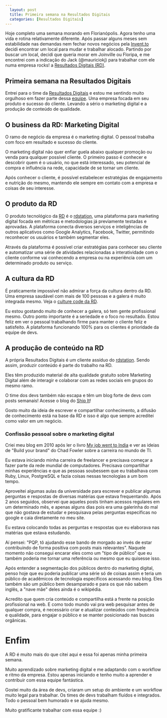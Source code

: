 ```yaml
---
  layout: post
  title: Primeira semana na Resultados Digitais
  categories: [Resultados Digitais]
---
```


Hoje completo uma semana morando em Florianópolis. Agora tenho uma vida e rotina relativamente diferente. Após passar alguns meses sem estabilidade nas demandas nem fechar novos negócios pela [Invent.to](http://invent.to) decidi encontrar um local para mudar e trabalhar alocado. Partindo por buscar um local, decidi que queria morar em Joinville ou Floripa, e me encontrei com a indicação do Jack (@mauriciokj) para trabalhar com ele numa empresa rocks! a [Resultados Digitais (RD)][rd].

## Primeira semana na Resultados Digitais

Entrei para o time da [Resultados Digitais][rd] e estou me sentindo muito orgulhoso em fazer parte dessa [equipe][rd-time]. Uma empresa focada em seu produto e sucesso do cliente. Levando a sério o marketing digital e a produção de conteúdo de qualidade.

## O business da RD: Marketing Digital

O ramo de negócio da empresa é o marketing digital. O pessoal trabalha com foco em resultado e sucesso do cliente.

O marketing digital não quer enfiar guela abaixo qualquer promoção ou venda para qualquer possível cliente. O primeiro passo é conhecer e descobrir quem é o usuário, no que está interessado, seu potencial de compra e influência na rede, capacidade de se tornar um cliente.

Após conhecer o cliente, é possível estabelecer estratégias de engajamento e nutrição do mesmo, mantendo ele sempre em contato com a empresa e coisas de seu interesse.

## O produto da RD

O produto tecnológico da [RD][rd] é o [rdstation][rdstation], uma plataforma para marketing digital focada em métricas e metodologias já previamente testadas e aprovadas. A plataforma conecta diversos serviços e inteligências de outros aplicativos como Google Analytics, Facebook, Twitter, permitindo reconhecer os usuários e também segmentar eles.

Através da plataforma é possível criar estratégias para conhecer seu cliente e automatizar uma série de atividades relacionadas a interatividade com o cliente conforme vai conhecendo a empresa ou na experiência com um determinado produto ou serviço.

## A cultura da RD

É praticamente impossível não admirar a força da cultura dentro da RD. Uma empresa saudável com mais de 100 pessoas e a galera é muito integrada mesmo. Veja o [culture code da RD][rd-culture-code].

Eu estou gostando muito de conhecer a galera, só tem gente profissional mesmo. Outro ponto importante é a seriedade e o foco no resultado. Estou feliz em ver o pessoal trabalhando firme para manter o cliente feliz e satisfeito. A plataforma funcionando 100% para os clientes é prioridade da equipe de devs.

## A produção de conteúdo na RD

A própria Resultados Digitais é um cliente assíduo do [rdstation][rdstation]. Sendo assim, produzir conteúdo é parte do trabalho na RD.

Eles têm produzido material de alta qualidade gratuíto sobre Marketing Digital além de interagir e colaborar com as redes sociais em grupos do mesmo ramo.

O time dos devs também não escapa e têm um blog forte de devs com posts semanais! Acesse o blog do [Ship It][rd-shipit]!

Gosto muito da ideia de escrever e compartilhar conhecimento, a difusão de conhecimento está na base da RD e isso é algo que sempre acreditei como valor em um negócio.

### Confissão pessoal sobre o marketing digital

Criei meu blog em 2010 após ler o livro [My job went to India](book) e ver as ideias de "Build your brand" do Chad Fowler sobre a carreira no mundo de TI.

Eu estava iniciando minha carreira de freelancer e precisava começar a fazer parte da rede mundial de computadores. Precisava compartilhar minhas experiências e que as pessoas soubessem que eu trabalhava com Ruby, Linux, PostgreSQL e fazia coisas nessas tecnologias a um bom tempo.

Aproveitei algumas aulas da universidade para escrever e publicar algumas perguntas e respostas de diversas matérias que estava frequentando. Após 2 anos seguidos, observei que aqueles posts tinham acessos regulares em um determinado mês, e apenas alguns dias pois era uma galerinha do mal que não gostava de estudar e pesquisava pelas perguntas específicas no google e caia diretamente no meu site.

Eu estava colocando todas as perguntas e respostas que eu elaborava nas matérias que estava estudando.

Aí pensei: "PQP, tô ajudando esse bando de morgado ao invés de estar contribuindo de forma positiva com posts mais relevantes". Naquele momento não consegui encarar eles como um "tipo de público" que eu também poderia me tornar uma referência ou mesmo que eu quisesse isso.

Após entender a segmentação dos públicos dentro do marketing digital, penso hoje que eu poderia publicar uma série só de coisas assim e teria um público de acadêmicos de tecnologia específicos acessando meu blog.  Eles também são um público bem desamparado e para os que não sabem inglês, a "nave mãe" deles ainda é o wikipédia.

Acredito que quem cria conteúdo e compartilha está a frente na posição profissional na web. E como todo mundo vai pra web pesquisar antes de qualquer compra, é necessário criar e atualizar conteúdos com frequência e qualidade, para engajar o público e se manter posicionado nas buscas orgânicas.

# Enfim

A RD é muito mais do que citei aqui e essa foi apenas minha primeira semana.

Muito aprendizado sobre marketing digital e me adaptando com o workflow e ritmo da empresa. Estou apenas iniciando e tenho muito a aprender e contribuir com essa equipe fantástica.

Gostei muito da área de devs, criaram um setup do ambiente e um workflow muito legal para trabalhar. Os times de devs trabalham fluídos e integrados. Todo o pessoal bem humorado e se ajuda mesmo.

Muito gratificante trabalhar com essa equipe :)

[rd]: http://resultadosdigitais.com.br/
[rd-blog]: http://blog.resultadosdigitais.com.br/
[rd-shipit]: http://shipit.resultadosdigitais.com.br/
[rdstation]: http://rdstation.com.br/
[rdsummit]: http://rdsummit.com.br/
[rdontheroad]: http://rdontheroad.com.br/
[rd-culture-code]: http://resultadosdigitais.com.br/blog/culture-code-rd/
[book]: https://pragprog.com/book/mjwti/my-job-went-to-india
[rd-time]: http://shipit.resultadosdigitais.com.br/time/
